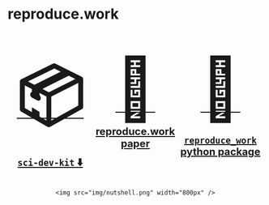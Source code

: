 # reproduce.work

<!-- WARNING: THIS FILE WAS AUTOGENERATED! DO NOT EDIT! -->

<div style="display:flex;">

<div style="flex:1; text-align: center;">

<a href="https://github.com/reproduce-work/sci-dev-kit">
<h1>
<span style="font-size:120px;">📦</span> <br/>
<span style="font-size: 20px; margin-top:-10px;"><code>sci-dev-kit</code>
⬇️ </span>
</h1>

</a>

</div>

<div style="flex:1;  text-align: center;">

<a href="https://github.com/reproduce-work/reproduce-work/">
<h1>
<span style="font-size:120px;">📃</span> <br/>
<span style="font-size: 20px; margin-top:-10px;">reproduce.work
paper</span>
</h1>

</a>

</div>

<div style="flex:1; text-align: center;">

<a href="https://github.com/reproduce-work/reproduce-work/">
<h1>
<span style="font-size:120px;">📀</span><br/>

<div style="font-size: 20px">

<span style="margin-top:-10px;"><code>reproduce_work</code></span> <br/>
<span style="margin-top:-20px;"> python package</span>

</div>

</h1>

</a>

</div>

</div>

<div style="text-align:center;">

    <img src="img/nutshell.png" width="800px" />

</div>
